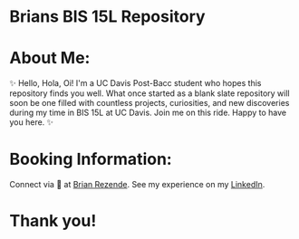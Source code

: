 # Brians BIS 15L Repository
# About Me:
:sparkles: Hello, Hola, Oi! I'm a UC Davis Post-Bacc student who hopes this repository finds you well.
What once started as a blank slate repository will soon be one filled with countless projects, curiosities, and new discoveries during my time in BIS 15L at UC Davis. Join me on this ride. Happy to have you here. :sparkles:

# Booking Information:
Connect via :email: at [Brian Rezende](mailto:brezende@ucdavis.edu).
See my experience on my [LinkedIn](https://www.linkedin.com/in/brian-rezende/).

# Thank you! 
